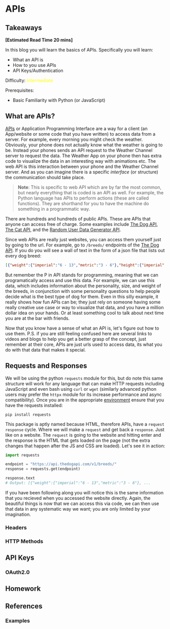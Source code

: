# APIs

## Takeaways

**[Estimated Read Time 20 mins]**

In this blog you will learn the basics of APIs. Specifically you will learn:
- What an API is
- How to you use APIs
- API Keys/Authentication

Difficulty: <span style="color:yellow">Intermediate</span>

Prerequisites:
- Basic Familiarity with Python (or JavaScript)

## What are APIs?

[APIs][real] or Application Programming Interface are a way for a client (an App/website or some code that you have written) to access data from a server. For example, every morning you might check the weather. Obviously, your phone does not actually know what the weather is going to be. Instead your phones sends an API request to the Weather Channel server to request the data. The Weather App on your phone then has extra code to visualize the data in an interesting way with animations etc. The web API is this interaction between your phone and the Weather Channel server. And as you can imagine there is a specific *interface* (or structure) the communication should take place.

> **Note**: This is specific to web API which are by far the most common, but nearly everything that is coded is an API as well. For example, the Python language has APIs to perform actions (these are called functions). They are shorthand for you to have the machine do something in a programmatic way.

There are hundreds and hundreds of public APIs. These are APIs that anyone can access free of charge. Some examples include [The Dog API][dogs], [The Cat API][cats], and the [Random User Data Generator API][randomuser].

Since web APIs are really just websites, you can access them yourself just by going to the url. For example, go to `/breeds/` endpoints of the [The Dog API][breeds]. If you do you will see a wall of text in the form of a json file that lists out every dog breed:

```json
[{"weight":{"imperial":"6 - 13","metric":"3 - 6"},"height":{"imperial": ...}}]
```

But remember the P in API stands for programming, meaning that we can programatically access and use this data. For example, we can use this data, which includes information about the personality, size, and weight of the breeds, in conjunction with some personality questions to help people decide what is the best type of dog for them.
Even in this silly example, it really shows how fun APIs can be; they just rely on someone having some really creative use case or way to visualize that data, and you have a million dollar idea on your hands.
Or at least something cool to talk about next time you are at the bar with friends.

Now that you know have a sense of what an API is, let's figure out how to use them. P.S. if you are still feeling confused here are several links to videos and blogs to help you get a better grasp of the concept, just remember at their core, APIs are just urls used to access data, its what you do with that data that makes it special.

<!--
## RESTful APIs

RESTful APIs are the current gold standard, though GraphQL is an upcoming popular alternative. For now though, since most of the time you will interact with a RESTful API and because they are a bit easier, we will start here. 

An API is said to be RESTful (REST stands for REpresentational State Transfer) if it adheres to several [constraints][restful]. These constraints are quite technical and beyond the scope of this post, but you can find more information [here][restful] and [here][imbrest] for those interested. 
-->

## Requests and Responses

We will be using the python `requests` module for this, but do note this same structure will work for any language that can make HTTP requests including JavaScript and even bash using `curl` or `wget` (similarly advanced python users may prefer the `httpx` module for its increase performance and async compatibility). Once you are in the appropriate [environment](python.md#virual_environment) ensure that you have the requests installed:

```cli
pip install requests
```

This package is aptly named because HTML, therefore APIs, have a `request` `response` cycle. Where we will make a `request` and get back a `response`. Just like on a website. The `request` is going to the website and hitting enter and the response is the HTML that gets loaded on the page (not the extra changes that happen after the JS and CSS are loaded). Let's see it in action:

```python
import requests

endpoint = "https://api.thedogapi.com/v1/breeds/"
response = requests.get(endpoint)

response.text
# Output: [{"weight":{"imperial":"6 - 13","metric":"3 - 6"}, ...
```
If you have been following along you will notice this is the same information that you recieved when you accessed the website directly. Again, the beautiful things is now that we can access this via code, we can then use that data in any systematic way we want; you are only limited by your imagination. 

### Headers

### HTTP Methods

## API Keys

### OAuth2.0

## Homework


## References

[ibmrest]: https://www.ibm.com/cloud/learn/rest-apis "IBM REST APIs Def"
[restful]: https://www.redhat.com/en/topics/api/what-is-a-rest-api "RHEL RESTFUL"
[real]: https://realpython.com/python-api/ "Real Python: APIs"
[debug]: https://stackoverflow.com/a/24588289 "Debugging by loggin headers"
[mozheaders]: https://developer.mozilla.org/en-US/docs/Glossary/Request_header "Mozilla Request Headers"
[mozmessages]: https://developer.mozilla.org/en-US/docs/Web/HTTP/Messages "Mozilla Messages"
[realhttps]: https://realpython.com/python-https/ "Real Python: HTTPs"

### Examples

[images]: https://lorem.space/api "Public Random Images API"
[dogs]: https://api.thedogapi.com/ "The Dog API"
[breeds]: https://api.thedogapi.com/v1/breeds "Dog Breeds"
[dogsdocs]: https://docs.thedogapi.com/api-reference/breeds/breeds-list "Docs for Dog APIs"
[cats]: https://api.thecatapi.com/ "The Cat API"
[randomuser]: https://randomuser.me/api/ "Generate Random Users"
[randomuserdocs]: https://randomuser.me/ "Docs: Generate random users"
[anything]: https://httpbin.org/anything "Redirect service to help out"

